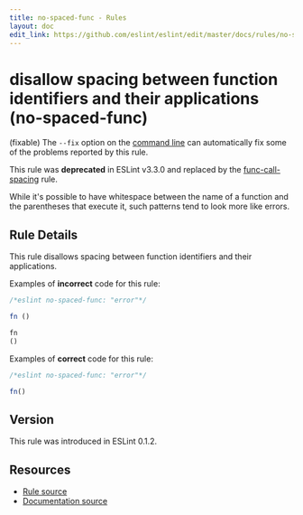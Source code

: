 ```yaml
---
title: no-spaced-func - Rules
layout: doc
edit_link: https://github.com/eslint/eslint/edit/master/docs/rules/no-spaced-func.md
---
```

<!-- Note: No pull requests accepted for this file. See README.md in the root directory for details. -->

# disallow spacing between function identifiers and their applications (no-spaced-func)

(fixable) The `--fix` option on the [command line](../user-guide/command-line-interface#fix) can automatically fix some of the problems reported by this rule.

This rule was **deprecated** in ESLint v3.3.0 and replaced by the [func-call-spacing](func-call-spacing) rule.

While it's possible to have whitespace between the name of a function and the parentheses that execute it, such patterns tend to look more like errors.

## Rule Details

This rule disallows spacing between function identifiers and their applications.

Examples of **incorrect** code for this rule:

```js
/*eslint no-spaced-func: "error"*/

fn ()

fn
()
```

Examples of **correct** code for this rule:

```js
/*eslint no-spaced-func: "error"*/

fn()
```

## Version

This rule was introduced in ESLint 0.1.2.

## Resources

* [Rule source](https://github.com/eslint/eslint/tree/master/lib/rules/no-spaced-func.js)
* [Documentation source](https://github.com/eslint/eslint/tree/master/docs/rules/no-spaced-func.md)
